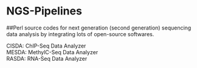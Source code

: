 # NGS-Pipelines                          
##Perl source codes for next generation (second generation) sequencing data analysis by integrating lots of open-source softwares.
                                                             
CISDA: ChIP-Seq Data Analyzer                                          
MESDA: MethylC-Seq Data Analyzer                                       
RASDA: RNA-Seq Data Analyzer                                 

                                                             






